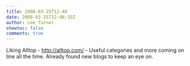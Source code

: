 ```yaml
---
title: 2008-03-25T12-40
date: 2008-03-25T12:40:15Z
author: Lee Turner
showtoc: false
comments: true
---
```


Liking Alltop - http://alltop.com/ - Useful categories and more coming on line all the time.  Already found new blogs to keep an eye on.

